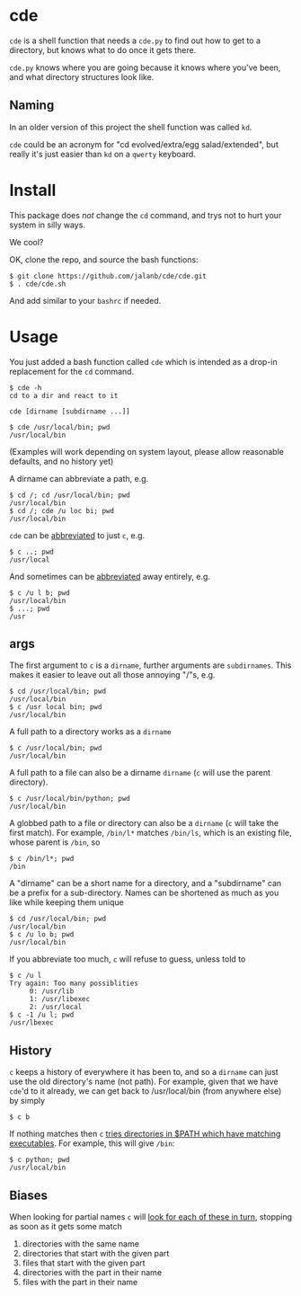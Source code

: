 cde
===

`cde` is a shell function that needs a `cde.py` to find out how to get to a directory, but knows what to do once it gets there.

`cde.py` knows where you are going because it knows where you've been, and what directory structures look like.

Naming
------

In an older version of this project the shell function was called `kd`.

`cde` could be an acronym for "cd evolved/extra/egg salad/extended", but really it's just easier than `kd` on a `qwerty` keyboard.

Install
=======

This package does *not* change the `cd` command, and trys not to hurt your system in silly ways.

We cool?

OK, clone the repo, and source the bash functions:
```shell
$ git clone https://github.com/jalanb/cde/cde.git
$ . cde/cde.sh
```

And add similar to your `bashrc` if needed.

Usage
=====

You just added a bash function called `cde` which is intended as a drop-in replacement for the `cd` command.
```shell
$ cde -h
cd to a dir and react to it

cde [dirname [subdirname ...]]

$ cde /usr/local/bin; pwd
/usr/local/bin
```

(Examples will work depending on system layout, please allow reasonable defaults, and no history yet)

A dirname can abbreviate a path, e.g.
```shell
$ cd /; cd /usr/local/bin; pwd
/usr/local/bin
$ cd /; cde /u loc bi; pwd
/usr/local/bin
```

`cde` can be [abbreviated](https://github.com/jalanb/cde/blob/v0.7.29/cde.sh#L19) to just `c`, e.g.
```shell
$ c ..; pwd
/usr/local
```

And sometimes can be [abbreviated](https://github.com/jalanb/cde/blob/v0.7.29/cde.sh#L90) away entirely, e.g.
```shell
$ c /u l b; pwd
/usr/local/bin
$ ...; pwd
/usr
```

args
----

The first argument to `c` is a `dirname`, further arguments are `subdirnames`. This makes it easier to leave out all those annoying "/"s, e.g.
```shell
$ cd /usr/local/bin; pwd
/usr/local/bin
$ c /usr local bin; pwd
/usr/local/bin
```

A full path to a directory works as a `dirname`
```shell
$ c /usr/local/bin; pwd
/usr/local/bin
```

A full path to a file can also be a dirname `dirname` (`c` will use the parent directory).
```shell
$ c /usr/local/bin/python; pwd
/usr/local/bin
```

A globbed path to a file or directory can also be a `dirname` (`c` will take the first match). For example, `/bin/l*` matches `/bin/ls`, which is an existing file, whose parent is `/bin`, so
```shell
$ c /bin/l*; pwd
/bin
```

A "dirname" can be a short name for a directory, and a "subdirname" can be a prefix for a sub-directory. Names can be shortened as much as you like while keeping them unique

```shell
$ cd /usr/local/bin; pwd
/usr/local/bin
$ c /u lo b; pwd
/usr/local/bin
```

If you abbreviate too much, `c` will refuse to guess, unless told to
```shell
$ c /u l
Try again: Too many possiblities
	 0: /usr/lib
	 1: /usr/libexec
	 2: /usr/local
$ c -1 /u l; pwd
/usr/lbexec
```

History
-------

`c` keeps a history of everywhere it has been to, and so a `dirname` can just use the old directory's name (not path). For example, given that we have `cde`'d to it already, we can get back to /usr/local/bin (from anywhere else) by simply
```shell
$ c b
```

If nothing matches then `c` [tries directories in $PATH which have matching executables](https://github.com/jalanb/cde/blob/v0.7.29/cde.py#L261). For example, this will give `/bin`:

```shell
$ c python; pwd
/usr/local/bin
```

Biases
------

When looking for partial names `c` will [look for each of these in turn](https://github.com/jalanb/cde/blob/v0.7.29/cde.py#L649), stopping as soon as it gets some match

1. directories with the same name
2. directories that start with the given part
3. files that start with the given part
4. directories with the part in their name
5. files with the part in their name

